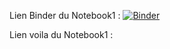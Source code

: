 Lien Binder du Notebook1 :
[![Binder](https://mybinder.org/badge_logo.svg)](https://mybinder.org/v2/gh/TrafalgarLeBG/Notebook1/HEAD)

Lien voila du Notebook1 : 
